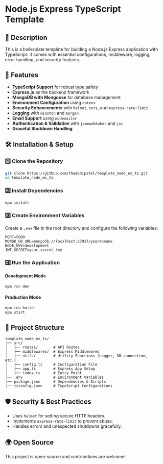 # Node.js Express TypeScript Template

## 📌 Description

This is a boilerplate template for building a Node.js Express application with TypeScript. It comes with essential configurations, middleware, logging, error handling, and security features.

## 🚀 Features

- **TypeScript Support** for robust type safety
- **Express.js** as the backend framework
- **MongoDB with Mongoose** for database management
- **Environment Configuration** using `dotenv`
- **Security Enhancements** with `helmet`, `cors`, and `express-rate-limit`
- **Logging** with `winston` and `morgan`
- **Email Support** using `nodemailer`
- **Authentication & Validation** with `jsonwebtoken` and `joi`
- **Graceful Shutdown Handling**

## 🛠️ Installation & Setup

### 1️⃣ Clone the Repository

```sh
git clone https://github.com/theabhipatel/template_node_ex_ts.git
cd template_node_ex_ts
```

### 2️⃣ Install Dependencies

```sh
npm install
```

### 3️⃣ Create Environment Variables

Create a `.env` file in the root directory and configure the following variables:

```env
PORT=5000
MONGO_DB_URL=mongodb://localhost:27017/yourdbname
NODE_ENV=development
JWT_SECRET=your_secret_key
```

### 4️⃣ Run the Application

#### Development Mode

```sh
npm run dev
```

#### Production Mode

```sh
npm run build
npm start
```

## 📂 Project Structure

```
template_node_ex_ts/
│── src/
│   ├── routes/       # API Routes
│   ├── middlewares/  # Express Middlewares
│   ├── utils/        # Utility Functions (Logger, DB connection, etc.)
│   ├── config.ts     # Configuration File
│   ├── app.ts        # Express App Setup
│   ├── index.ts      # Entry Point
│── .env              # Environment Variables
│── package.json      # Dependencies & Scripts
│── tsconfig.json     # TypeScript Configurations
```

## 🛡️ Security & Best Practices

- Uses `helmet` for setting secure HTTP headers.
- Implements `express-rate-limit` to prevent abuse.
- Handles errors and unexpected shutdowns gracefully.

## 🌍 Open Source
This project is open-source and contributions are welcome!

